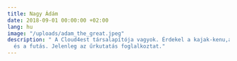 ```yaml
---
title: Nagy Ádám
date: 2018-09-01 00:00:00 +02:00
lang: hu
image: "/uploads/adam_the_great.jpeg"
description: " A Cloud4est társalapítója vagyok. Érdekel a kajak-kenu,a sziklamászás
  és a futás. Jelenleg az űrkutatás foglalkoztat."
---
```

